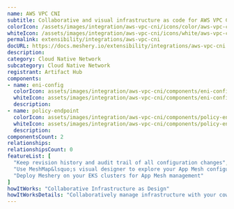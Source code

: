 ```yaml
---
name: AWS VPC CNI
subtitle: Collaborative and visual infrastructure as code for AWS VPC CNI
colorIcon: /assets/images/integration/aws-vpc-cni/icons/color/aws-vpc-cni-color.svg
whiteIcon: /assets/images/integration/aws-vpc-cni/icons/white/aws-vpc-cni-white.svg
permalink: extensibility/integrations/aws-vpc-cni
docURL: https://docs.meshery.io/extensibility/integrations/aws-vpc-cni
description: 
category: Cloud Native Network
subcategory: Cloud Native Network
registrant: Artifact Hub
components: 
- name: eni-config
  colorIcon: assets/images/integration/aws-vpc-cni/components/eni-config/icons/color/eni-config-color.svg
  whiteIcon: assets/images/integration/aws-vpc-cni/components/eni-config/icons/white/eni-config-white.svg
  description: 
- name: policy-endpoint
  colorIcon: assets/images/integration/aws-vpc-cni/components/policy-endpoint/icons/color/policy-endpoint-color.svg
  whiteIcon: assets/images/integration/aws-vpc-cni/components/policy-endpoint/icons/white/policy-endpoint-white.svg
  description: 
componentsCount: 2
relationships: 
relationshipsCount: 0
featureList: [
  "Keep revision history and audit trail of all configuration changes",
  "Use MeshMap&lsquo;s visual designer to explore your App Mesh configuration",
  "Deploy Meshery on your EKS clusters for App Mesh management"
]
howItWorks: "Collaborative Infrastructure as Design"
howItWorksDetails: "Collaboratively manage infrastructure with your coworkers synchronously sharing the same designs."
---
```


